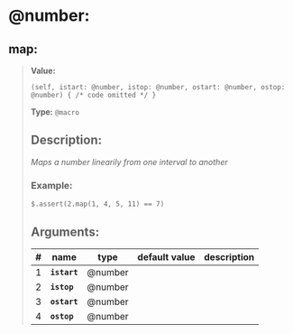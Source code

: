   
# **@number**: 
 
## **map**:

> **Value:** 
>```spwn
>(self, istart: @number, istop: @number, ostart: @number, ostop: @number) { /* code omitted */ }
>``` 
>**Type:** `@macro` 
>## Description: 
> _Maps a number linearily from one interval to another_
>### Example: 
>```spwn
> $.assert(2.map(1, 4, 5, 11) == 7)
>```
>## Arguments:
>
>| # | name | type | default value | description |
>| - | ---- | ---- | ------------- | ----------- |
>| 1 | **`istart`** | @number | | |
>| 2 | **`istop`** | @number | | |
>| 3 | **`ostart`** | @number | | |
>| 4 | **`ostop`** | @number | | |
>
